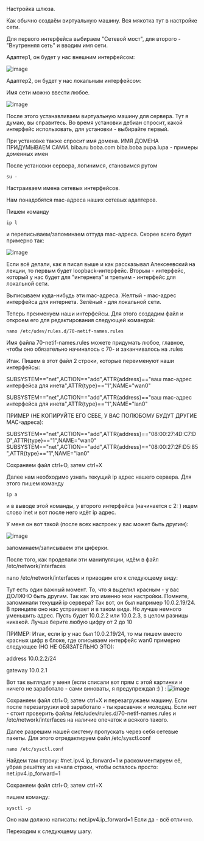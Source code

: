 Настройка шлюза. 

Как обычно создаём виртуальную машину.
Вся мякотка тут в настройке сети.

Для первого интерфейса выбираем "Сетевой мост", для второго - "Внутренняя сеть" и вводим имя сети.

Адаптер1, он будет у нас внешним интерфейсом:


![image](https://user-images.githubusercontent.com/65608414/102971455-3fb21100-451b-11eb-889b-dc1ed0423122.png)

Адаптер2, он будет у нас локальным интерфейсом:

Имя сети можно ввести любое. 

![image](https://user-images.githubusercontent.com/65608414/102971610-7daf3500-451b-11eb-9401-fc9b91d4d033.png)

После этого устанавливаем виртуальную машину для сервера. Тут я думаю, вы справитесь. Во время установки дебиан спросит, какой интерфейс использовать, для установки - выбирайте первый. 

При установке также спросит имя домена. ИМЯ ДОМЕНА ПРИДУМЫВАЕМ САМИ. biba.ru boba.com biba.boba pupa.lupa - примеры доменных имен

После установки сервера, логинимся, становимся рутом

`su -`

Настраиваем имена сетевых интерфейсов. 

Нам понадобятся mac-адреса наших сетевых адаптеров.

Пишем команду 

`ip l`

и переписываем/запоминаем оттуда mac-адреса. Скорее всего будет примерно так:

![image](https://user-images.githubusercontent.com/65608414/118691089-27bc9000-b822-11eb-9042-74125bd114ba.png)

Если всё делали, как я писал выше и как рассказывал Алексеевский на лекции, то первым будет loopback-интерфейс. Вторым - интерфейс, который у нас будет для "интернета" и третьим - интерфейс для локальной сети. 

Выписываем куда-нибудь эти mac-адреса. Желтый - mac-адрес интерфейса для интернета. Зелёный - для локальной сети.

Теперь преименуем наши интерфейсы. Для этого создадим файл и откроем его для редактирования следующей командой:

`nano /etc/udev/rules.d/70-netif-names.rules`

Имя файла 70-netif-names.rules можете придумать любое, главное, чтобы оно обязательно начиналось с 70- и заканчивалось на .rules

Итак. Пишем в этот файл 2 строки, которые переименуют наши интерфейсы:

SUBSYSTEM=="net",ACTION=="add",ATTR{address}=="ваш mac-адрес интерфейса для инета",ATTR{type}=="1",NAME="wan0"

SUBSYSTEM=="net",ACTION=="add",ATTR{address}=="ваш mac-адрес интерфейса для инета",ATTR{type}=="1",NAME="lan0"

ПРИМЕР (НЕ КОПИРУЙТЕ ЕГО СЕБЕ, У ВАС ПОЛЮБОМУ БУДУТ ДРУГИЕ MAC-адреса):

SUBSYSTEM=="net",ACTION=="add",ATTR{address}=="08:00:27:4D:C7:DD",ATTR{type}=="1",NAME="wan0"
SUBSYSTEM=="net",ACTION=="add",ATTR{address}=="08:00:27:2F:D5:85",ATTR{type}=="1",NAME="lan0"

Сохраняем файл ctrl+O, затем ctrl+X

Далее нам необходимо узнать текущий ip адрес нашего сервера. Для этого пишем команду 

`ip a`

и в выводе этой команды, у второго интерфейса (начинается с 2: ) ищем слово inet и вот после него идёт ip адрес. 

У меня он вот такой (после всех настроек у вас может быть другим):

![image](https://user-images.githubusercontent.com/65608414/118692982-0f4d7500-b824-11eb-94a2-34e260099eb6.png)

запоминаем/записываем эти циферки.

После того, как проделали эти манипуляции, идём в файл /etc/network/interfaces

nano /etc/network/interfaces и приводим его к следующему виду:

Тут есть один важный момент. То, что я выделил красным - у вас ДОЛЖНО быть другим. Так как это именно мои настройки. Помните, запоминали текущий ip сервера? Так вот, он был например 10.0.2.19/24. В принципе оно нас устраивает и в таком виде. Но лучше немного уменьшить адрес. Пусть будет 10.0.2.2 или 10.0.2.3, в целом разницы никакой. Лучше берите любую цифру от 2 до 10

ПРИМЕР: Итак, если ip у нас был 10.0.2.19/24, то мы пишем вместо красных цифр в блоке, где описываем интерфейс wan0 примерно следующее (НО НЕ ОБЯЗАТЕЛЬНО ЭТО):

address 10.0.2.2/24

gateway 10.0.2.1

Вот так выглядит у меня (если списали вот прям с этой картинки и ничего не заработало - сами виноваты, я предупреждал :) ) :
![image](https://user-images.githubusercontent.com/65608414/118693440-7834ed00-b824-11eb-91f1-952a3c99c4c1.png)

Сохраняем файл ctrl+O, затем ctrl+X и перезагружаем машину. 
Если после перезагрузки всё заработало - ты красавчик и молодец. Если нет - стоит проверить файлы /etc/udev/rules.d/70-netif-names.rules и /etc/network/interfaces на наличие опечаток и всякого такого. 

Далее разрешим нашей систему пропускать через себя сетевые пакеты. Для этого отредактируем файл /etc/sysctl.conf

`nano /etc/sysctl.conf`

Найдем там строку: 
#net.ipv4.ip_forward=1
и раскомментируем её, убрав решётку из начала строки, чтобы осталось просто:
net.ipv4.ip_forward=1

Сохраняем файл ctrl+O, затем ctrl+X

пишем команду:

`sysctl -p`

Оно нам должно написать:
net.ipv4.ip_forward=1
Если да - всё отлично.

Переходим к следующему шагу.
